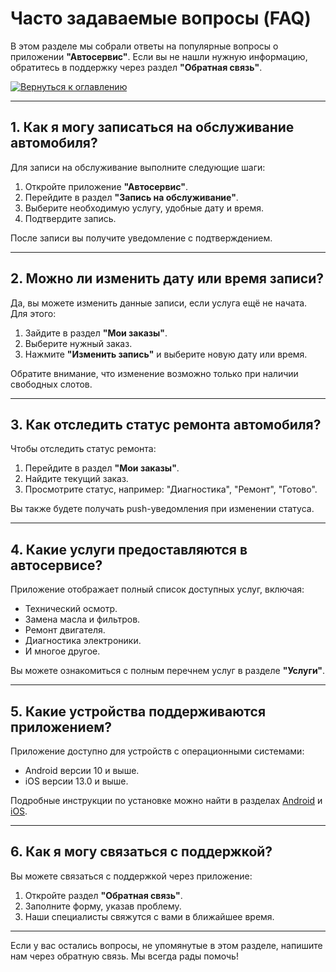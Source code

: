 # Часто задаваемые вопросы (FAQ)

В этом разделе мы собрали ответы на популярные вопросы о приложении **"Автосервис"**. Если вы не нашли нужную информацию, обратитесь в поддержку через раздел **"Обратная связь"**.

[![Вернуться к оглавлению](/logo.png)](/README.md)

---

## 1. Как я могу записаться на обслуживание автомобиля?

Для записи на обслуживание выполните следующие шаги:

1. Откройте приложение **"Автосервис"**.
2. Перейдите в раздел **"Запись на обслуживание"**.
3. Выберите необходимую услугу, удобные дату и время.
4. Подтвердите запись.

После записи вы получите уведомление с подтверждением.

---

## 2. Можно ли изменить дату или время записи?

Да, вы можете изменить данные записи, если услуга ещё не начата. Для этого:

1. Зайдите в раздел **"Мои заказы"**.
2. Выберите нужный заказ.
3. Нажмите **"Изменить запись"** и выберите новую дату или время.

Обратите внимание, что изменение возможно только при наличии свободных слотов.

---

## 3. Как отследить статус ремонта автомобиля?

Чтобы отследить статус ремонта:

1. Перейдите в раздел **"Мои заказы"**.
2. Найдите текущий заказ.
3. Просмотрите статус, например: "Диагностика", "Ремонт", "Готово".

Вы также будете получать push-уведомления при изменении статуса.

---

## 4. Какие услуги предоставляются в автосервисе?

Приложение отображает полный список доступных услуг, включая:

- Технический осмотр.
- Замена масла и фильтров.
- Ремонт двигателя.
- Диагностика электроники.
- И многое другое.

Вы можете ознакомиться с полным перечнем услуг в разделе **"Услуги"**.

---

## 5. Какие устройства поддерживаются приложением?

Приложение доступно для устройств с операционными системами:

- Android версии 10 и выше.
- iOS версии 13.0 и выше.

Подробные инструкции по установке можно найти в разделах [Android](usage/installation/android.md) и [iOS](usage/installation/ios.md).

---

## 6. Как я могу связаться с поддержкой?

Вы можете связаться с поддержкой через приложение:

1. Откройте раздел **"Обратная связь"**.
2. Заполните форму, указав проблему.
3. Наши специалисты свяжутся с вами в ближайшее время.

---

Если у вас остались вопросы, не упомянутые в этом разделе, напишите нам через обратную связь. Мы всегда рады помочь!
